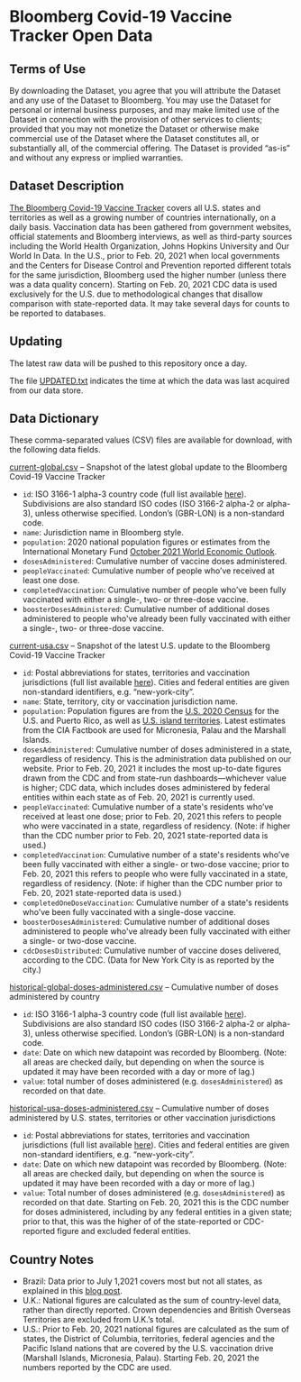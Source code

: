 # Bloomberg Covid-19 Vaccine Tracker Open Data

## Terms of Use

By downloading the Dataset, you agree that you will attribute the Dataset and any use of the Dataset to Bloomberg. You may use the Dataset for personal or internal business purposes, and may make limited use of the Dataset in connection with the provision of other services to clients; provided that you may not monetize the Dataset or otherwise make commercial use of the Dataset where the Dataset constitutes all, or substantially all, of the commercial offering. The Dataset is provided “as-is” and without any express or implied warranties.

## Dataset Description

[The Bloomberg Covid-19 Vaccine Tracker](https://www.bloomberg.com/graphics/covid-vaccine-tracker-global-distribution/) covers all U.S. states and territories as well as a growing number of countries internationally, on a daily basis. Vaccination data has been gathered from government websites, official statements and Bloomberg interviews, as well as third-party sources including the World Health Organization, Johns Hopkins University and Our World In Data. In the U.S., prior to Feb. 20, 2021 when local governments and the Centers for Disease Control and Prevention reported different totals for the same jurisdiction, Bloomberg used the higher number (unless there was a data quality concern). Starting on Feb. 20, 2021 CDC data is used exclusively for the U.S. due to methodological changes that disallow comparison with state-reported data. It may take several days for counts to be reported to databases.

## Updating

The latest raw data will be pushed to this repository once a day.

The file [UPDATED.txt](data/UPDATED.txt) indicates the time at which the data was last acquired from our data store.

## Data Dictionary

These comma-separated values (CSV) files are available for download, with the following data fields.

[current-global.csv](data/current-global.csv) – Snapshot of the latest global update to the Bloomberg Covid-19 Vaccine Tracker

* `id`: ISO 3166-1 alpha-3 country code (full list available [here](https://unstats.un.org/unsd/tradekb/knowledgebase/country-code)). Subdivisions are also standard ISO codes (ISO 3166-2 alpha-2 or alpha-3), unless otherwise specified. London’s (GBR-LON) is a non-standard code.
* `name`: Jurisdiction name in Bloomberg style.
* `population`: 2020 national population figures or estimates from the International Monetary Fund [October 2021 World Economic Outlook](https://www.imf.org/en/Publications/WEO/weo-database/2021/October).
* `dosesAdministered`: Cumulative number of vaccine doses administered.
* `peopleVaccinated`: Cumulative number of people who’ve received at least one dose.
* `completedVaccination`: Cumulative number of people who’ve been fully vaccinated with either a single-, two- or three-dose vaccine.
* `boosterDosesAdministered`: Cumulative number of additional doses administered to people who've already been fully vaccinated with either a single-, two- or three-dose vaccine.

[current-usa.csv](data/current-usa.csv) – Snapshot of the latest U.S. update to the Bloomberg Covid-19 Vaccine Tracker

* `id`: Postal abbreviations for states, territories and vaccination jurisdictions (full list available [here](https://faq.usps.com/s/article/What-are-the-USPS-abbreviations-for-U-S-states-and-territories)). Cities and federal entities are given non-standard identifiers, e.g. “new-york-city”.
* `name`: State, territory, city or vaccination jurisdiction name.
* `population`: Population figures are from the [U.S. 2020 Census](https://www.census.gov/library/stories/state-by-state.html) for the U.S. and Puerto Rico, as well as [U.S. island territories](https://www.census.gov/library/stories/2021/10/first-2020-census-united-states-island-areas-data-released-today.html). Latest estimates from the CIA Factbook are used for Micronesia, Palau and the Marshall Islands.
* `dosesAdministered`: Cumulative number of doses administered in a state, regardless of residency. This is the administration data published on our website. Prior to Feb. 20, 2021 it includes the most up-to-date figures drawn from the CDC and from state-run dashboards—whichever value is higher; CDC data, which includes doses administered by federal entities within each state as of Feb. 20, 2021 is currently used.
* `peopleVaccinated`: Cumulative number of a state's residents who’ve received at least one dose; prior to Feb. 20, 2021 this refers to people who were vaccinated in a state, regardless of residency. (Note: if higher than the CDC number prior to Feb. 20, 2021 state-reported data is used.)
* `completedVaccination`: Cumulative number of a state's residents who’ve been fully vaccinated with either a single- or two-dose vaccine; prior to Feb. 20, 2021 this refers to people who were fully vaccinated in a state, regardless of residency. (Note: if higher than the CDC number prior to Feb. 20, 2021 state-reported data is used.)
* `completedOneDoseVaccination`: Cumulative number of a state's residents who’ve been fully vaccinated with a single-dose vaccine.
* `boosterDosesAdministered`: Cumulative number of additional doses administered to people who've already been fully vaccinated with either a single- or two-dose vaccine.
* `cdcDosesDistributed`: Cumulative number of vaccine doses delivered, according to the CDC. (Data for New York City is as reported by the city.)

[historical-global-doses-administered.csv](data/historical-global-doses-administered.csv) – Cumulative number of doses administered by country

* `id`: ISO 3166-1 alpha-3 country code (full list available [here](https://unstats.un.org/unsd/tradekb/knowledgebase/country-code)). Subdivisions are also standard ISO codes (ISO 3166-2 alpha-2 or alpha-3), unless otherwise specified. London’s (GBR-LON) is a non-standard code.
* `date`: Date on which new datapoint was recorded by Bloomberg. (Note: all areas are checked daily, but depending on when the source is updated it may have been recorded with a day or more of lag.)
* `value`: total number of doses administered (e.g. `dosesAdministered`) as recorded on that date.

[historical-usa-doses-administered.csv](data/historical-usa-doses-administered.csv) – Cumulative number of doses administered by U.S. states, territories or other vaccination jurisdictions

* `id`: Postal abbreviations for states, territories and vaccination jurisdictions (full list available [here](https://faq.usps.com/s/article/What-are-the-USPS-abbreviations-for-U-S-states-and-territories)). Cities and federal entities are given non-standard identifiers, e.g. “new-york-city”.
* `date`: Date on which new datapoint was recorded by Bloomberg. (Note: all areas are checked daily, but depending on when the source is updated it may have been recorded with a day or more of lag.)
* `value`: Total number of doses administered (e.g. `dosesAdministered`) as recorded on that date. Starting on Feb. 20, 2021 this is the CDC number for doses administered, including by any federal entities in a given state; prior to that, this was the higher of of the state-reported or CDC-reported figure and excluded federal entities.

## Country Notes

* Brazil: Data prior to July 1,2021 covers most but not all states, as explained in this [blog post](https://www.bloomberg.com/news/live-blog/2021-01-21/methodology-and-analysis-for-the-covid-19-vaccine-tracker#6012F60FB2240001).
* U.K.: National figures are calculated as the sum of country-level data, rather than directly reported. Crown dependencies and British Overseas Territories are excluded from U.K.’s total.
* U.S.: Prior to Feb. 20, 2021 national figures are calculated as the sum of states, the District of Columbia, territories, federal agencies and the Pacific Island nations that are covered by the U.S. vaccination drive (Marshall Islands, Micronesia, Palau). Starting Feb. 20, 2021 the numbers reported by the CDC are used.
